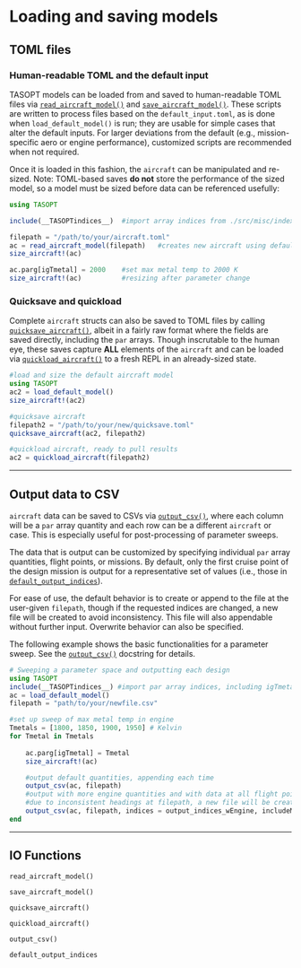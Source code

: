 # Loading and saving models

## TOML files

### Human-readable TOML and the default input

TASOPT models can be loaded from and saved to human-readable TOML files via [`read_aircraft_model()`](@ref) and [`save_aircraft_model()`](@ref). These scripts are written to process files based on the `default_input.toml`, as is done when `load_default_model()` is run; they are usable for simple cases that alter the default inputs. For larger deviations from the default (e.g., mission-specific aero or engine performance), customized scripts are recommended when not required.

Once it is loaded in this fashion, the `aircraft` can be manipulated and re-sized. Note: TOML-based saves **do not** store the performance of the sized model, so a model must be sized before data can be referenced usefully:

```julia
using TASOPT

include(__TASOPTindices__)  #import array indices from ./src/misc/index.inc, including igTmetal

filepath = "/path/to/your/aircraft.toml"
ac = read_aircraft_model(filepath)   #creates new aircraft using default input .toml
size_aircraft!(ac)

ac.parg[igTmetal] = 2000    #set max metal temp to 2000 K
size_aircraft!(ac)          #resizing after parameter change
```

### Quicksave and quickload

Complete `aircraft` structs can also be saved to TOML files by calling [`quicksave_aircraft()`](@ref), albeit in a fairly raw format where the fields are saved directly, including the `par` arrays. Though inscrutable to the human eye, these saves capture **ALL** elements of the `aircraft` and can be loaded via [`quickload_aircraft()`](@ref) to a fresh REPL in an already-sized state.

```julia
#load and size the default aircraft model
using TASOPT
ac2 = load_default_model()
size_aircraft!(ac2)

#quicksave aircraft
filepath2 = "/path/to/your/new/quicksave.toml"
quicksave_aircraft(ac2, filepath2)

#quickload aircraft, ready to pull results
ac2 = quickload_aircraft(filepath2)
```


---

## Output data to CSV

`aircraft` data can be saved to CSVs via [`output_csv()`](@ref), where each column will be a `par` array quantity and each row can be a different `aircraft` or case. This is especially useful for post-processing of parameter sweeps.

The data that is output can be customized by specifying individual `par` array quantities, flight points, or missions. By default, only the first cruise point of the design mission is output for a representative set of values (i.e., those in [`default_output_indices`](@ref)). 

For ease of use, the default behavior is to create or append to the file at the user-given `filepath`, though if the requested indices are changed, a new file will be created to avoid inconsistency. This file will also appendable without further input. Overwrite behavior can also be specified.

The following example shows the basic functionalities for a parameter sweep. See the [`output_csv()`](@ref) docstring for details.


```julia 
# Sweeping a parameter space and outputting each design
using TASOPT
include(__TASOPTindices__) #import par array indices, including igTmetal
ac = load_default_model()
filepath = "path/to/your/newfile.csv"

#set up sweep of max metal temp in engine
Tmetals = [1800, 1850, 1900, 1950] # Kelvin
for Tmetal in Tmetals
    
    ac.parg[igTmetal] = Tmetal
    size_aircraft!(ac)

    #output default quantities, appending each time
    output_csv(ac, filepath) 
    #output with more engine quantities and with data at all flight points
    #due to inconsistent headings at filepath, a new file will be created and appended to
    output_csv(ac, filepath, indices = output_indices_wEngine, includeMissions = true)  
end
```

---

## IO Functions

```@docs
read_aircraft_model()

save_aircraft_model()

quicksave_aircraft()

quickload_aircraft()

output_csv()

default_output_indices
```

